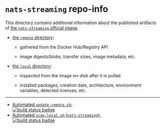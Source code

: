 # `nats-streaming` repo-info

This directory contains additional information about the published artifacts of [the `nats-streaming` official image](https://hub.docker.com/_/nats-streaming/).

-	[the `remote` directory](remote/):

	-	gathered from the Docker Hub/Registry API

	-	image digests/blobs, transfer sizes, image metadata, etc.

-	[the `local` directory](local/):

	-	inspected from the image on-disk after it is pulled

	-	installed packages, creation date, architecture, environment variables, detected licenses, etc.

---

-	[Automated `update-remote.sh`:  
	![build status badge](https://doi-janky.infosiftr.net/job/repo-info/job/remote/badge/icon)](https://doi-janky.infosiftr.net/job/repo-info/job/remote/)
-	[Automated `scan-local.sh` (`nats-streaming`):  
	![build status badge](https://doi-janky.infosiftr.net/job/repo-info/job/local/job/nats-streaming/badge/icon)](https://doi-janky.infosiftr.net/job/repo-info/job/local/job/nats-streaming)

